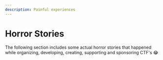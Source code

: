 ```yaml
---
description: Painful experiences
---
```


# Horror Stories

The following section includes some actual horror stories that happened while organizing, developing, creating, supporting and sponsoring CTF's :joy:

